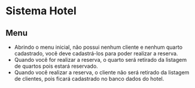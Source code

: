 # Sistema Hotel
## Menu
* Abrindo o menu inicial, não possui nenhum cliente e nenhum
quarto cadastrado, você deve cadastrá-los para poder realizar a reserva.
* Quando você for realizar a reserva, o quarto será retirado da listagem de quartos pois estará reservado.
* Quando você realizar a reserva, o cliente não será retirado da listagem de clientes, pois ficará cadastrado no banco dados do hotel.